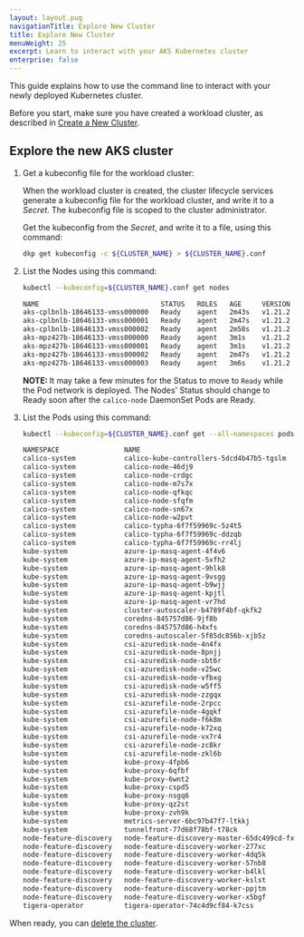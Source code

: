 ```yaml
---
layout: layout.pug
navigationTitle: Explore New Cluster
title: Explore New Cluster
menuWeight: 25
excerpt: Learn to interact with your AKS Kubernetes cluster
enterprise: false
---
```


This guide explains how to use the command line to interact with your newly deployed Kubernetes cluster.

Before you start, make sure you have created a workload cluster, as described in [Create a New Cluster][createnewcluster].

## Explore the new AKS cluster

1.  Get a kubeconfig file for the workload cluster:

    When the workload cluster is created, the cluster lifecycle services generate a kubeconfig file for the workload cluster, and write it to a _Secret_. The kubeconfig file is scoped to the cluster administrator.

    Get the kubeconfig from the _Secret_, and write it to a file, using this command:

    ```bash
    dkp get kubeconfig -c ${CLUSTER_NAME} > ${CLUSTER_NAME}.conf
    ```

1.  List the Nodes using this command:

    ```bash
    kubectl --kubeconfig=${CLUSTER_NAME}.conf get nodes
    ```

    ```sh
    NAME                              STATUS   ROLES   AGE     VERSION
    aks-cplbnlb-18646133-vmss000000   Ready    agent   2m43s   v1.21.2
    aks-cplbnlb-18646133-vmss000001   Ready    agent   2m47s   v1.21.2
    aks-cplbnlb-18646133-vmss000002   Ready    agent   2m58s   v1.21.2
    aks-mpz427b-18646133-vmss000000   Ready    agent   3m1s    v1.21.2
    aks-mpz427b-18646133-vmss000001   Ready    agent   3m1s    v1.21.2
    aks-mpz427b-18646133-vmss000002   Ready    agent   2m47s   v1.21.2
    aks-mpz427b-18646133-vmss000003   Ready    agent   3m6s    v1.21.2
    ```

    <p class="message--note"><strong>NOTE: </strong>It may take a few minutes for the Status to move to <code>Ready</code> while the Pod network is deployed. The Nodes' Status should change to Ready soon after the <code>calico-node</code> DaemonSet Pods are Ready.</p>

1.  List the Pods using this command:

    ```bash
    kubectl --kubeconfig=${CLUSTER_NAME}.conf get --all-namespaces pods
    ```

    ```sh
    NAMESPACE                NAME                                            READY   STATUS     RESTARTS   AGE
    calico-system            calico-kube-controllers-5dcd4b47b5-tgslm        1/1     Running    0          3m58s
    calico-system            calico-node-46dj9                               1/1     Running    0          3m58s
    calico-system            calico-node-crdgc                               1/1     Running    0          3m58s
    calico-system            calico-node-m7s7x                               1/1     Running    0          3m58s
    calico-system            calico-node-qfkqc                               1/1     Running    0          3m57s
    calico-system            calico-node-sfqfm                               1/1     Running    0          3m57s
    calico-system            calico-node-sn67x                               1/1     Running    0          3m53s
    calico-system            calico-node-w2pvt                               1/1     Running    0          3m58s
    calico-system            calico-typha-6f7f59969c-5z4t5                   1/1     Running    0          3m51s
    calico-system            calico-typha-6f7f59969c-ddzqb                   1/1     Running    0          3m58s
    calico-system            calico-typha-6f7f59969c-rr4lj                   1/1     Running    0          3m51s
    kube-system              azure-ip-masq-agent-4f4v6                       1/1     Running    0          4m11s
    kube-system              azure-ip-masq-agent-5xfh2                       1/1     Running    0          4m11s
    kube-system              azure-ip-masq-agent-9hlk8                       1/1     Running    0          4m8s
    kube-system              azure-ip-masq-agent-9vsgg                       1/1     Running    0          4m16s
    kube-system              azure-ip-masq-agent-b9wjj                       1/1     Running    0          3m57s
    kube-system              azure-ip-masq-agent-kpjtl                       1/1     Running    0          3m53s
    kube-system              azure-ip-masq-agent-vr7hd                       1/1     Running    0          3m57s
    kube-system              cluster-autoscaler-b4789f4bf-qkfk2              0/1     Init:0/1   0          3m28s
    kube-system              coredns-845757d86-9jf8b                         1/1     Running    0          5m29s
    kube-system              coredns-845757d86-h4xfs                         1/1     Running    0          4m
    kube-system              coredns-autoscaler-5f85dc856b-xjb5z             1/1     Running    0          5m23s
    kube-system              csi-azuredisk-node-4n4fx                        3/3     Running    0          3m53s
    kube-system              csi-azuredisk-node-8pnjj                        3/3     Running    0          3m57s
    kube-system              csi-azuredisk-node-sbt6r                        3/3     Running    0          3m57s
    kube-system              csi-azuredisk-node-v25wc                        3/3     Running    0          4m16s
    kube-system              csi-azuredisk-node-vfbxg                        3/3     Running    0          4m11s
    kube-system              csi-azuredisk-node-w5ff5                        3/3     Running    0          4m11s
    kube-system              csi-azuredisk-node-zzgqx                        3/3     Running    0          4m8s
    kube-system              csi-azurefile-node-2rpcc                        3/3     Running    0          3m57s
    kube-system              csi-azurefile-node-4gqkf                        3/3     Running    0          4m11s
    kube-system              csi-azurefile-node-f6k8m                        3/3     Running    0          4m16s
    kube-system              csi-azurefile-node-k72xq                        3/3     Running    0          4m8s
    kube-system              csi-azurefile-node-vx7r4                        3/3     Running    0          3m53s
    kube-system              csi-azurefile-node-zc8kr                        3/3     Running    0          4m11s
    kube-system              csi-azurefile-node-zkl6b                        3/3     Running    0          3m57s
    kube-system              kube-proxy-4fpb6                                1/1     Running    0          3m53s
    kube-system              kube-proxy-6qfbf                                1/1     Running    0          4m16s
    kube-system              kube-proxy-6wnt2                                1/1     Running    0          4m8s
    kube-system              kube-proxy-cspd5                                1/1     Running    0          3m57s
    kube-system              kube-proxy-nsgq6                                1/1     Running    0          4m11s
    kube-system              kube-proxy-qz2st                                1/1     Running    0          4m11s
    kube-system              kube-proxy-zvh9k                                1/1     Running    0          3m57s
    kube-system              metrics-server-6bc97b47f7-ltkkj                 1/1     Running    0          5m28s
    kube-system              tunnelfront-77d68f78bf-t78ck                    1/1     Running    0          5m23s
    node-feature-discovery   node-feature-discovery-master-65dc499cd-fxwb5   1/1     Running    0          3m28s
    node-feature-discovery   node-feature-discovery-worker-277xc             1/1     Running    0          3m28s
    node-feature-discovery   node-feature-discovery-worker-4dq5k             1/1     Running    0          3m28s
    node-feature-discovery   node-feature-discovery-worker-57nb8             1/1     Running    0          3m28s
    node-feature-discovery   node-feature-discovery-worker-b4lkl             1/1     Running    0          3m28s
    node-feature-discovery   node-feature-discovery-worker-kslst             1/1     Running    0          3m28s
    node-feature-discovery   node-feature-discovery-worker-ppjtm             1/1     Running    0          3m28s
    node-feature-discovery   node-feature-discovery-worker-x5bgf             1/1     Running    0          3m28s
    tigera-operator          tigera-operator-74c4d9cf84-k7css                1/1     Running    0          5m25s
    ```

When ready, you can [delete the cluster][aa-delete].

[aa-replace-node]: ../aa-replace-node
[aa-delete]: ../aa-delete
[install_docker]: https://docs.docker.com/get-docker/
[install_clusterawsadm]: https://github.com/kubernetes-sigs/cluster-api-provider-aws/releases
[install_kubectl]: https://kubernetes.io/docs/tasks/tools/#kubectl
[capa]: https://github.com/kubernetes-sigs/cluster-api-provider-aws
[createnewcluster]: ../aa-new

